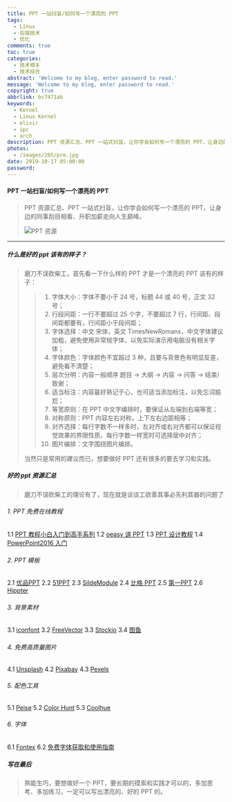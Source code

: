 ```yaml
---
title: PPT 一站扫盲/如何写一个漂亮的 PPT
tags:
  - Linux
  - 后端技术
  - 优化
comments: true
toc: true
categories:
  - 技术相关
  - 技术综合
abstract: 'Welcome to my blog, enter password to read.'
message: 'Welcome to my blog, enter password to read.'
copyright: true
abbrlink: bc7471ab
keywords:
  - Kernel
  - Linux Kernel
  - elixir
  - ipc
  - arch
description: PPT 资源汇总、PPT 一站式扫盲，让你学会如何写一个漂亮的 PPT，让身边的同事刮目相看、升职加薪走向人生巅峰。
photos:
  - /images/205/pre.jpg
date: 2019-10-17 05:00:00
password:
---
```

<script type="text/javascript" src="/js/src/bai.js"></script>

#### PPT 一站扫盲/如何写一个漂亮的 PPT
> PPT 资源汇总、PPT 一站式扫盲，让你学会如何写一个漂亮的 PPT，让身边的同事刮目相看、升职加薪走向人生巅峰。
>
> ![PPT 资源](/images/205/001.jpg)

---

##### 什么是好的 ppt 该有的样子？
> 磨刀不误砍柴工，首先看一下什么样的 PPT 才是一个漂亮的 PPT 该有的样子：
>
>> 1. 字体大小：字体不要小于 24 号，标题 44 或 40 号，正文 32 号；
>> 2. 行段间距：一行不要超过 25 个字，不要超过 7 行，行间距、段间距都要有，行间距小于段间距；
>> 3. 字体选择：中文 宋体，英文 TimesNewRomans，中文字体建议加粗，避免使用非常规字体，以免实际演示用电脑没有相关字体；
>> 4. 字体颜色：字体颜色不宜超过 3 种，且要与背景色有明显反差，避免看不清楚；
>> 5. 层次分明：内容一般顺序 题目 → 大纲 → 内容 → 问答 →  结束/致谢；
>> 6. 适当标注：内容最好熟记于心，也可适当添加标注，以免忘词尴尬；
>> 7. 等宽原则：在 PPT 中文字编排时，要保证从左端到右端等宽；
>> 8. 对称原则：PPT 内容左右对称，上下左右边距相等；
>> 9. 对齐选择：每行字数不一样多时，左对齐或右对齐都可以保证视觉效果的界限性质，每行字数一样宽时可选择居中对齐；
>> 10. 图片编排：文字围绕图片编排。
>
> 当然只是常用的建议而已，想要做好 PPT 还有很多的要去学习和实践。

##### 好的 ppt 资源汇总
> 磨刀不误砍柴工的理论有了，现在就是谈谈工欲善其事必先利其器的问题了

###### 1. PPT 免费在线教程
1.1 [PPT 教程小白入门到高手系列](https://www.bilibili.com/video/av21348832)
1.2 [oeasy 讲 PPT](https://www.bilibili.com/video/av1952150)
1.3 [PPT 设计教程](https://www.bilibili.com/video/av30892052)
1.4 [PowerPoint2016 入门](https://www.bilibili.com/video/av24376300)

###### 2. PPT 模板
2.1 [优品PPT](http://www.ypppt.com/moban/)
2.2 [51PPT](http://www.51pptmoban.com/ppt/)
2.3 [SildeModule](https://slidemodel.com/)
2.4 [比格 PPT](http://www.tretars.com/)
2.5 [第一PPT](http://www.1ppt.com/moban/)
2.6 [Hippter](http://www.hippter.com/)

###### 3. 背景素材
3.1 [iconfont](https://www.iconfont.cn/)
3.2 [FreeVector](https://www.freevector.com/)
3.3 [Stockio](https://www.stockio.com/)
3.4 [图鱼](http://www.hituyu.com/)

###### 4. 免费高质量图片
4.1 [Unsplash](https://unsplash.com)
4.2 [Pixabay](https://pixabay.com/)
4.3 [Pexels](https://www.pexels.com/)

###### 5. 配色工具
5.1 [Peise](http://www.peise.net/tools/web/)
5.2 [Color Hunt](https://colorhunt.co/)
5.3 [Coolhue](https://webkul.github.io/coolhue/)

###### 6. 字体
6.1 [Fontex](http://www.fontex.org/)
6.2 [免费字体获取和使用指南](https://sspai.com/post/42889)

##### 写在最后
> 熟能生巧，要想做好一个 PPT，要长期的摸索和实践才可以的，多加思考、多加练习，一定可以写出漂亮的、好的 PPT 的。
